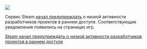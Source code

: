 <!--2025-02-06 12:00:28-->
<div class="yb">
  <div class="rss smaller1 habr"><img src="https://habrastorage.org/webt/bs/o9/pj/bso9pjareyu3f_c__d7mkff-oji.jpeg" /><p>Сервис Steam <a href="https://x.com/SteamDB/status/1887107461879832746" rel="noopener noreferrer nofollow">начал предупреждать</a> о низкой активности разработчиков проектов в раннем доступе. Соответствующие уведомления появились на страницах игр.</p><p></p> <a... <br><a class="light" href="https://habr.com/ru/news/880092/?utm_source=habrahabr&utm_medium=rss&utm_campaign=880092">Steam начал предупреждать о низкой активности разработчиков проектов в раннем доступе</a></div>
</div>
